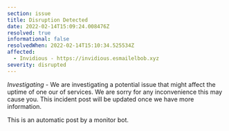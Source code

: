 ```yaml
---
section: issue
title: Disruption Detected
date: 2022-02-14T15:09:24.008476Z
resolved: true
informational: false
resolvedWhen: 2022-02-14T15:10:34.525534Z
affected:
  - Invidious - https://invidious.esmailelbob.xyz
severity: disrupted
---
```

*Investigating* - We are investigating a potential issue that might affect the uptime of one our of services. We are sorry for any inconvenience this may cause you. This incident post will be updated once we have more information.

This is an automatic post by a monitor bot.
        